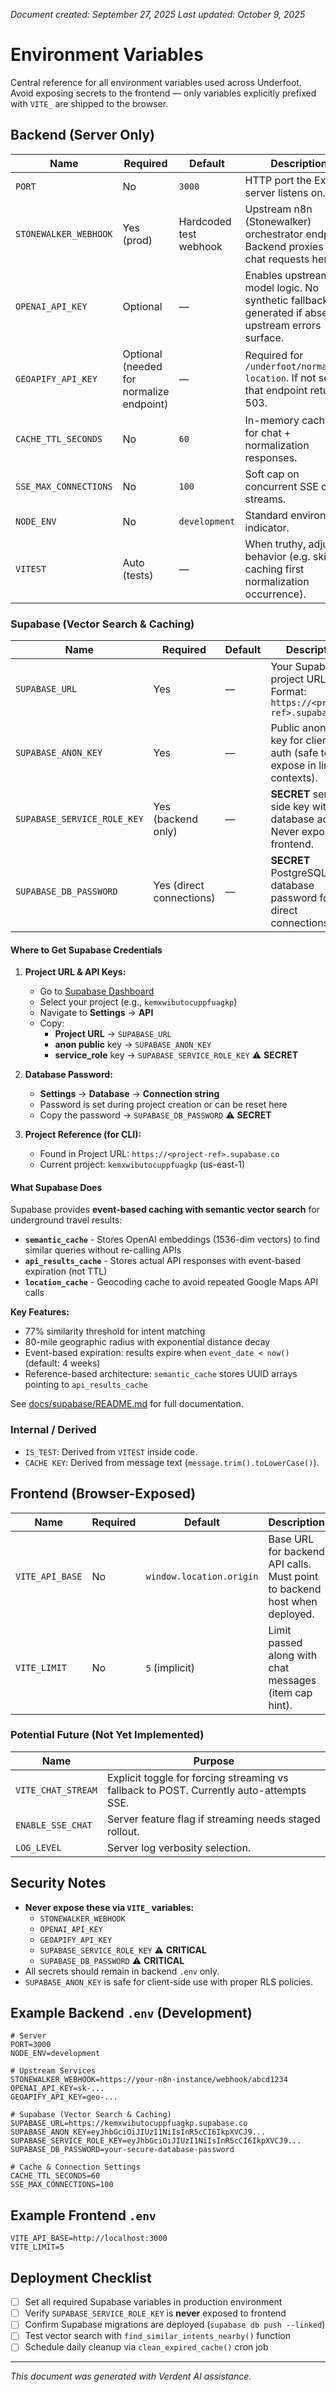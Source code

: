*Document created: September 27, 2025*
*Last updated: October 9, 2025*

# Environment Variables

Central reference for all environment variables used across Underfoot. Avoid exposing secrets to the frontend — only variables explicitly prefixed with `VITE_` are shipped to the browser.

## Backend (Server Only)

| Name | Required | Default | Description |
| - | - | - | - |
| `PORT` | No | `3000` | HTTP port the Express server listens on. |
| `STONEWALKER_WEBHOOK` | Yes (prod) | Hardcoded test webhook | Upstream n8n (Stonewalker) orchestrator endpoint. Backend proxies all chat requests here. |
| `OPENAI_API_KEY` | Optional | — | Enables upstream / model logic. No synthetic fallback is generated if absent; upstream errors surface. |
| `GEOAPIFY_API_KEY` | Optional (needed for normalize endpoint) | — | Required for `/underfoot/normalize-location`. If not set that endpoint returns 503. |
| `CACHE_TTL_SECONDS` | No | `60` | In-memory cache TTL for chat + normalization responses. |
| `SSE_MAX_CONNECTIONS` | No | `100` | Soft cap on concurrent SSE chat streams. |
| `NODE_ENV` | No | `development` | Standard environment indicator. |
| `VITEST` | Auto (tests) | — | When truthy, adjusts behavior (e.g. skip caching first normalization occurrence). |

### Supabase (Vector Search & Caching)

| Name | Required | Default | Description |
| - | - | - | - |
| `SUPABASE_URL` | Yes | — | Your Supabase project URL. Format: `https://<project-ref>.supabase.co` |
| `SUPABASE_ANON_KEY` | Yes | — | Public anonymous key for client-side auth (safe to expose in limited contexts). |
| `SUPABASE_SERVICE_ROLE_KEY` | Yes (backend only) | — | **SECRET** server-side key with full database access. Never expose to frontend. |
| `SUPABASE_DB_PASSWORD` | Yes (direct connections) | — | **SECRET** PostgreSQL database password for direct connections. |

#### Where to Get Supabase Credentials

1. **Project URL & API Keys:**
   - Go to [Supabase Dashboard](https://supabase.com/dashboard)
   - Select your project (e.g., `kemxwibutocuppfuagkp`)
   - Navigate to **Settings** → **API**
   - Copy:
     - **Project URL** → `SUPABASE_URL`
     - **anon public** key → `SUPABASE_ANON_KEY`
     - **service\_role** key → `SUPABASE_SERVICE_ROLE_KEY` ⚠️ **SECRET**

2. **Database Password:**
   - **Settings** → **Database** → **Connection string**
   - Password is set during project creation or can be reset here
   - Copy the password → `SUPABASE_DB_PASSWORD` ⚠️ **SECRET**

3. **Project Reference (for CLI):**
   - Found in Project URL: `https://<project-ref>.supabase.co`
   - Current project: `kemxwibutocuppfuagkp` (us-east-1)

#### What Supabase Does

Supabase provides **event-based caching with semantic vector search** for underground travel results:

- **`semantic_cache`** - Stores OpenAI embeddings (1536-dim vectors) to find similar queries without re-calling APIs
- **`api_results_cache`** - Stores actual API responses with event-based expiration (not TTL)
- **`location_cache`** - Geocoding cache to avoid repeated Google Maps API calls

**Key Features:**

- 77% similarity threshold for intent matching
- 80-mile geographic radius with exponential distance decay
- Event-based expiration: results expire when `event_date < now()` (default: 4 weeks)
- Reference-based architecture: `semantic_cache` stores UUID arrays pointing to `api_results_cache`

See [docs/supabase/README.md](./supabase/README.md) for full documentation.

### Internal / Derived

- `IS_TEST`: Derived from `VITEST` inside code.
- `CACHE KEY`: Derived from message text (`message.trim().toLowerCase()`).

## Frontend (Browser-Exposed)

| Name | Required | Default | Description |
| - | - | - | - |
| `VITE_API_BASE` | No | `window.location.origin` | Base URL for backend API calls. Must point to backend host when deployed. |
| `VITE_LIMIT` | No | `5` (implicit) | Limit passed along with chat messages (item cap hint). |

### Potential Future (Not Yet Implemented)

| Name | Purpose |
| - | - |
| `VITE_CHAT_STREAM` | Explicit toggle for forcing streaming vs fallback to POST. Currently auto-attempts SSE. |
| `ENABLE_SSE_CHAT` | Server feature flag if streaming needs staged rollout. |
| `LOG_LEVEL` | Server log verbosity selection. |

## Security Notes

- **Never expose these via `VITE_` variables:**
  - `STONEWALKER_WEBHOOK`
  - `OPENAI_API_KEY`
  - `GEOAPIFY_API_KEY`
  - `SUPABASE_SERVICE_ROLE_KEY` ⚠️ **CRITICAL**
  - `SUPABASE_DB_PASSWORD` ⚠️ **CRITICAL**
- All secrets should remain in backend `.env` only.
- `SUPABASE_ANON_KEY` is safe for client-side use with proper RLS policies.

## Example Backend `.env` (Development)

```env
# Server
PORT=3000
NODE_ENV=development

# Upstream Services
STONEWALKER_WEBHOOK=https://your-n8n-instance/webhook/abcd1234
OPENAI_API_KEY=sk-...
GEOAPIFY_API_KEY=geo-...

# Supabase (Vector Search & Caching)
SUPABASE_URL=https://kemxwibutocuppfuagkp.supabase.co
SUPABASE_ANON_KEY=eyJhbGciOiJIUzI1NiIsInR5cCI6IkpXVCJ9...
SUPABASE_SERVICE_ROLE_KEY=eyJhbGciOiJIUzI1NiIsInR5cCI6IkpXVCJ9...
SUPABASE_DB_PASSWORD=your-secure-database-password

# Cache & Connection Settings
CACHE_TTL_SECONDS=60
SSE_MAX_CONNECTIONS=100
```

## Example Frontend `.env`

```env
VITE_API_BASE=http://localhost:3000
VITE_LIMIT=5
```

## Deployment Checklist

- [ ] Set all required Supabase variables in production environment
- [ ] Verify `SUPABASE_SERVICE_ROLE_KEY` is **never** exposed to frontend
- [ ] Confirm Supabase migrations are deployed (`supabase db push --linked`)
- [ ] Test vector search with `find_similar_intents_nearby()` function
- [ ] Schedule daily cleanup via `clean_expired_cache()` cron job

---

*This document was generated with Verdent AI assistance.*
